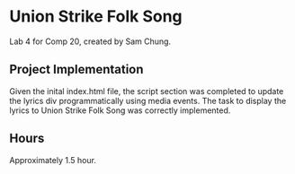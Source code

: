 # Union Strike Folk Song
Lab 4 for Comp 20, created by Sam Chung.

## Project Implementation
Given the inital index.html file, the script section was completed to update the lyrics div programmatically using media events. The task to display the lyrics to Union Strike Folk Song was correctly implemented.

## Hours
Approximately 1.5 hour.